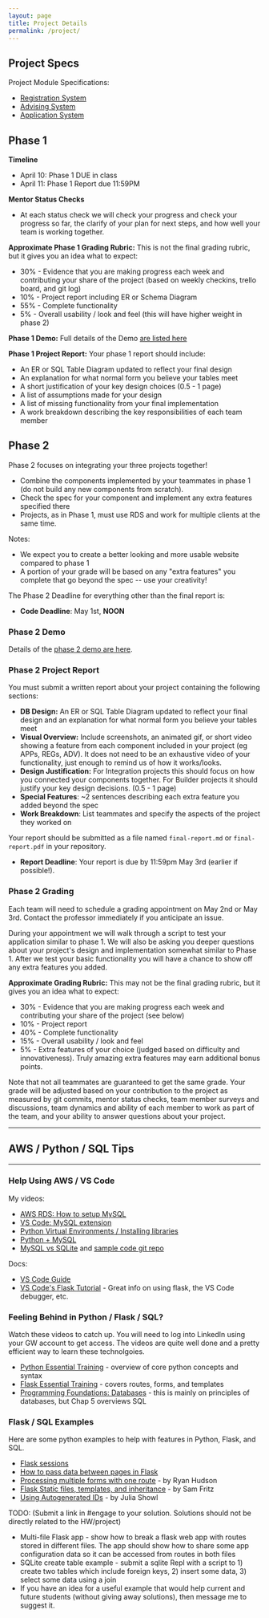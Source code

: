 ```yaml
---
layout: page
title: Project Details
permalink: /project/
---
```


## Project Specs

Project Module Specifications:
 - [Registration System](/project/REGS-2022.docx)
 - [Advising System](/project/ADS-2022.docx)
 - [Application System](/project/APPS-2022.docx)


## Phase 1


**Timeline**
 - April 10: Phase 1 DUE in class
 - April 11: Phase 1 Report due 11:59PM

**Mentor Status Checks**
  - At each status check we will check your progress and check your progress so far, the clarify of your plan for next steps, and how well your team is working together.

**Approximate Phase 1 Grading Rubric:** This is not the final grading rubric, but it gives you an idea what to expect:
  - 30% - Evidence that you are making progress each week and contributing your share of the project (based on weekly checkins, trello board, and git log)
  - 10% - Project report including ER or Schema Diagram
  - 55% - Complete functionality
  - 5% - Overall usability / look and feel (this will have higher weight in phase 2)

**Phase 1 Demo:** Full details of the Demo [are listed here](/project/phase-1)

**Phase 1 Project Report:** Your phase 1 report should include:
  - An ER or SQL Table Diagram updated to reflect your final design
  - An explanation for what normal form you believe your tables meet
  - A short justification of your key design choices (0.5 - 1 page)
  - A list of assumptions made for your design
  - A list of missing functionality from your final implementation
  - A work breakdown describing the key responsibilities of each team member

## Phase 2

Phase 2 focuses on integrating your three projects together!

- Combine the components implemented by your teammates in phase 1 (do not build any new components from scratch).
- Check the spec for your component and implement any extra features specified there
- Projects, as in Phase 1, must use RDS and work for multiple clients at the same time.

Notes:

- We expect you to create a better looking and more usable website compared to phase 1
- A portion of your grade will be based on any "extra features" you complete that go beyond the spec -- use your creativity!

The Phase 2 Deadline for everything other than the final report is:

- **Code Deadline**: May 1st, **NOON**

### Phase 2 Demo

Details of the [phase 2 demo are here](/project/phase-2).

### Phase 2 Project Report

You must submit a written report about your project containing the following sections:

- **DB Design:** An ER or SQL Table Diagram updated to reflect your final design and an explanation for what normal form you believe your tables meet
- **Visual Overview:** Include screenshots, an animated gif, or short video showing a feature from each component included in your project (eg APPs, REGs, ADV). It does not need to be an exhaustive video of your functionality, just enough to remind us of how it works/looks.
- **Design Justification:** For Integration projects this should focus on how you connected your components together. For Builder projects it should justify your key design decisions. (0.5 - 1 page)
- **Special Features**: ~2 sentences describing each extra feature you added beyond the spec
- **Work Breakdown**: List teammates and specify the aspects of the project they worked on

Your report should be submitted as a file named  `final-report.md` or `final-report.pdf` in your repository.

- **Report Deadline**: Your report is due by 11:59pm May 3rd (earlier if possible!).

### Phase 2 Grading

Each team will need to schedule a grading appointment on May 2nd or May 3rd.
Contact the professor immediately if you anticipate an issue.

During your appointment we will walk through a script to test your application similar to phase 1. We will also be asking you deeper questions about your project's design and implementation somewhat similar to Phase 1.
After we test your basic functionality you will have a chance to show off any extra features you added.

**Approximate Grading Rubric:** This may not be the final grading rubric, but it gives you an idea what to expect:
  - 30% - Evidence that you are making progress each week and contributing your share of the project (see below)
  - 10% - Project report
  - 40% - Complete functionality
  - 15% - Overall usability / look and feel
  - 5% - Extra features of your choice (judged based on difficulty and innovativeness). Truly amazing extra features may earn additional bonus points.

Note that not all teammates are guaranteed to get the same grade. Your grade will be adjusted based on your contribution to the project as measured by git commits, mentor status checks, team member surveys and discussions, team dynamics and ability of each member to work as part of the team, and your ability to answer questions about your project.

---
## AWS / Python / SQL Tips
---

### Help Using AWS / VS Code
My videos:
 - [AWS RDS: How to setup MySQL](https://youtu.be/cL8u9mMCJsQ)
 - [VS Code: MySQL extension](https://youtu.be/1FSHAsP20cg)
 - [Python Virtual Environments / Installing libraries](https://youtu.be/7CGtFr0XYE8)
 - [Python + MySQL](https://youtu.be/53ToK78EsmU)
 - [MySQL vs SQLite](https://youtu.be/dYzSWSMD3Tk) and [sample code git repo](https://github.com/cs2541-22s/flask-sample-mysql)

Docs:
 - [VS Code Guide](https://docs.google.com/document/d/1tKK1miWh-AS9Q-j2JwAACkYMEsM8eGICDMhSWYCwQ4o/edit?usp=sharing)
 - [VS Code's Flask Tutorial](https://code.visualstudio.com/docs/python/tutorial-flask) - Great info on using flask, the VS Code debugger, etc.

### Feeling Behind in Python / Flask / SQL?
Watch these videos to catch up.  You will need to log into LinkedIn using your GW account to get access. The videos are quite well done and a pretty efficient way to learn these technolgoies.
  - [Python Essential Training](https://www.linkedin.com/learning-login/share?account=74651410&forceAccount=false&redirect=https%3A%2F%2Fwww.linkedin.com%2Flearning%2Fpython-essential-training-2%3Ftrk%3Dshare_ent_url%26shareId%3DckSZUbeWRW6TasHVFkr3Eg%253D%253D) - overview of core python concepts and syntax
  - [Flask Essential Training](https://www.linkedin.com/learning-login/share?account=74651410&forceAccount=false&redirect=https%3A%2F%2Fwww.linkedin.com%2Flearning%2Fflask-essential-training%3Ftrk%3Dshare_ent_url%26shareId%3Dr5AlZEacSFy5yqntXYf54Q%253D%253D) - covers routes, forms, and templates
  - [Programming Foundations: Databases](https://www.linkedin.com/learning-login/share?account=74651410&forceAccount=false&redirect=https%3A%2F%2Fwww.linkedin.com%2Flearning%2Fprogramming-foundations-databases-2%3Ftrk%3Dshare_ent_url%26shareId%3Dz9N5keEoQy2IR25xhNCn6g%253D%253D) - this is mainly on principles of databases, but Chap 5 overviews SQL

### Flask / SQL Examples

Here are some python examples to help with features in Python, Flask, and SQL.

  - [Flask sessions](https://repl.it/@twood02/SessionTest#main.py)
  - [How to pass data between pages in Flask](https://replit.com/@twood02/flaskdata)
  - [Processing multiple forms with one route](https://repl.it/@twood02/MultipleFormExample#main.py) - by Ryan Hudson
  - [Flask Static files, templates, and inheritance](https://replit.com/@twood02/Multiple-Templates-Static-Files-Inherited-Templates) - by Sam Fritz
  - [Using Autogenerated IDs](https://replit.com/@twood02/Flask-SQLite-autoincrement-example) - by Julia Showl

TODO: (Submit a link in #engage to your solution. Solutions should not be directly related to the HW/project)
  - Multi-file Flask app - show how to break a flask web app  with routes stored in different files. The app should show how to share some app configuration data so it can be accessed from routes in both files
  - SQLite create table example - submit a sqlite Repl with a script to 1) create two tables which include foreign keys, 2) insert some data, 3) select some data using a join
  - If you have an idea for a useful example that would help current and future students (without giving away solutions), then message me to suggest it.
